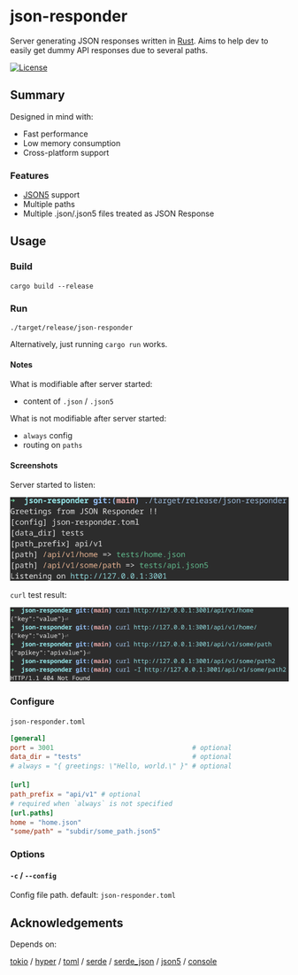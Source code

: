 # json-responder

Server generating JSON responses written in [Rust](https://www.rust-lang.org/).
Aims to help dev to easily get dummy API responses due to several paths.

[![License](https://img.shields.io/github/license/nabbisen/json-responder)](https://github.com/nabbisen/json-responder/blob/main/LICENSE)

## Summary

Designed in mind with:

- Fast performance
- Low memory consumption
- Cross-platform support

### Features

- [JSON5](https://json5.org/) support
- Multiple paths
- Multiple .json/.json5 files treated as JSON Response

## Usage

### Build

```
cargo build --release
```

### Run

```
./target/release/json-responder
```

Alternatively, just running `cargo run` works.

#### Notes

What is modifiable after server started:

- content of `.json` / `.json5`

What is not modifiable after server started:

- `always` config
- routing on `paths`

#### Screenshots

Server started to listen:

![server starts](images/demo-01.png)

`curl` test result:

![server responds](images/demo-02.png)

### Configure

`json-responder.toml`

```toml
[general]
port = 3001                                   # optional
data_dir = "tests"                            # optional
# always = "{ greetings: \"Hello, world.\" }" # optional

[url]
path_prefix = "api/v1" # optional
# required when `always` is not specified
[url.paths]
home = "home.json"
"some/path" = "subdir/some_path.json5"
```

### Options

#### `-c` / `--config`

Config file path.
default: `json-responder.toml`

## Acknowledgements

Depends on:

[tokio](https://github.com/tokio-rs/tokio) / [hyper](https://hyper.rs/) / [toml](https://github.com/toml-rs/toml) / [serde](https://serde.rs/) / [serde_json](https://github.com/serde-rs/json) / [json5](https://github.com/callum-oakley/json5-rs) / [console](https://github.com/console-rs/console)
